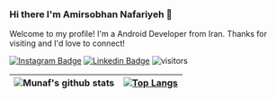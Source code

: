 ### Hi there I'm Amirsobhan Nafariyeh 👋
Welcome to my profile! I'm a Android Developer from Iran. Thanks for visiting and I'd love to connect!

[![Instagram Badge](https://img.shields.io/badge/-Instagram-e4405f?style=flat-square&logo=Instagram&logoColor=white)](https://instagram.com/amirsobhan1553)
[![Linkedin Badge](https://img.shields.io/badge/-LinkedIn-0e76a8?style=flat-square&logo=Linkedin&logoColor=white)](https://www.linkedin.com/in/amirsobhan/)
![visitors](https://visitor-badge.laobi.icu/badge?page_id=a1383n)

| ![Munaf's github stats](https://github-readme-stats.vercel.app/api?username=a1383n&show_icons=true) | [![Top Langs](https://github-readme-stats.vercel.app/api/top-langs/?username=a1383n&layout=compact&hide=Shell)](https://github.com/anuraghazra/github-readme-stats)|
|-|-|


<!--
**a1383n/a1383n** is a ✨ _special_ ✨ repository because its `README.md` (this file) appears on your GitHub profile.

Here are some ideas to get you started:

- 🔭 I’m currently working on ...
- 🌱 I’m currently learning ...
- 👯 I’m looking to collaborate on ...
- 🤔 I’m looking for help with ...
- 💬 Ask me about ...
- 📫 How to reach me: ...
- 😄 Pronouns: ...
- ⚡ Fun fact: ...
-->
